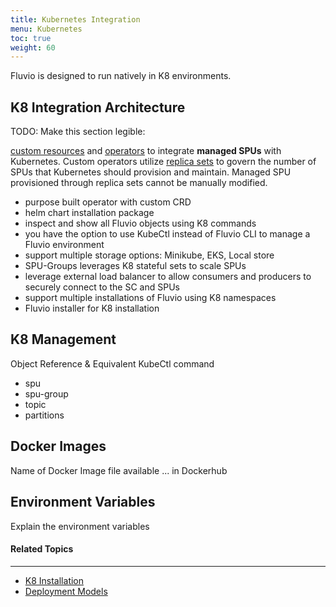 ```yaml
---
title: Kubernetes Integration
menu: Kubernetes
toc: true
weight: 60
---
```


Fluvio is designed to run natively in K8 environments.

## K8 Integration Architecture

TODO: Make this section legible:

<a href="https://kubernetes.io/docs/concepts/extend-kubernetes/api-extension/custom-resources" target="_blank">custom resources</a> and <a href="https://kubernetes.io/docs/concepts/extend-kubernetes/operator" target="_blank">operators</a> to integrate **managed SPUs** with Kubernetes. Custom operators utilize <a href="https://kubernetes.io/docs/concepts/workloads/controllers/replicaset" target="_blank">replica sets</a> to govern the number of SPUs that Kubernetes should provision and maintain. Managed SPU provisioned through replica sets cannot be manually modified.

* purpose built operator with custom CRD
* helm chart installation package
* inspect and show all Fluvio objects using K8 commands
* you have the option to use KubeCtl instead of Fluvio CLI to manage a Fluvio environment
* support multiple storage options: Minikube, EKS, Local store
* SPU-Groups leverages K8 stateful sets to scale SPUs
* leverage external load balancer to allow consumers and producers to securely connect to the SC and SPUs
* support multiple installations of Fluvio using K8 namespaces
* Fluvio installer for K8 installation

## K8 Management

Object Reference & Equivalent KubeCtl command

* spu
* spu-group
* topic
* partitions

## Docker Images

Name of Docker Image file available ... in Dockerhub

## Environment Variables 

Explain the environment variables






#### Related Topics
-------------------
* [K8 Installation](https://github.com/infinyon/fluvio/blob/master/doc/INSTALL.md)
* [Deployment Models](../deployments)